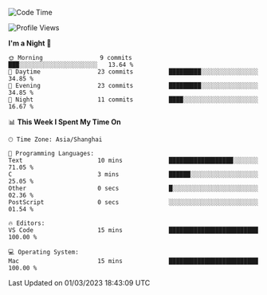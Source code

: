 <!--START_SECTION:waka-->
![Code Time](http://img.shields.io/badge/Code%20Time-47%20hrs%2051%20mins-blue)

![Profile Views](http://img.shields.io/badge/Profile%20Views-0-blue)

**I'm a Night 🦉** 

```text
🌞 Morning                9 commits           ███░░░░░░░░░░░░░░░░░░░░░░   13.64 % 
🌆 Daytime                23 commits          █████████░░░░░░░░░░░░░░░░   34.85 % 
🌃 Evening                23 commits          █████████░░░░░░░░░░░░░░░░   34.85 % 
🌙 Night                  11 commits          ████░░░░░░░░░░░░░░░░░░░░░   16.67 % 
```


📊 **This Week I Spent My Time On** 

```text
🕑︎ Time Zone: Asia/Shanghai

💬 Programming Languages: 
Text                     10 mins             ██████████████████░░░░░░░   71.05 % 
C                        3 mins              ██████░░░░░░░░░░░░░░░░░░░   25.05 % 
Other                    0 secs              █░░░░░░░░░░░░░░░░░░░░░░░░   02.36 % 
PostScript               0 secs              ░░░░░░░░░░░░░░░░░░░░░░░░░   01.54 % 

🔥 Editors: 
VS Code                  15 mins             █████████████████████████   100.00 % 

💻 Operating System: 
Mac                      15 mins             █████████████████████████   100.00 % 
```


 Last Updated on 01/03/2023 18:43:09 UTC
<!--END_SECTION:waka-->